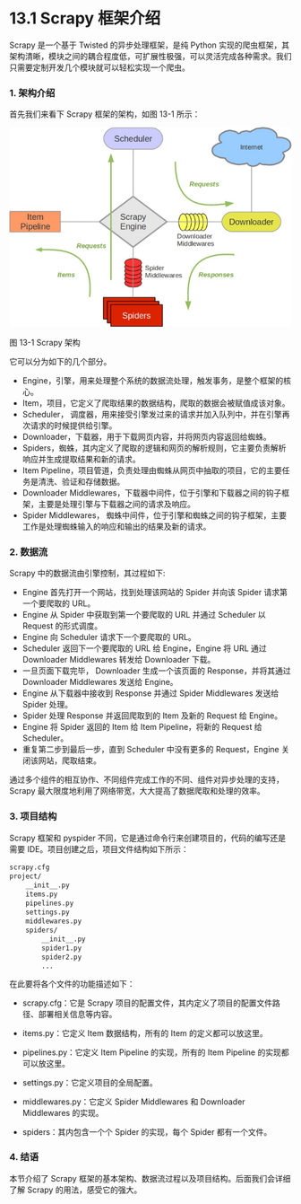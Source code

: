 # 13.1 Scrapy 框架介绍

Scrapy 是一个基于 Twisted 的异步处理框架，是纯 Python 实现的爬虫框架，其架构清晰，模块之间的耦合程度低，可扩展性极强，可以灵活完成各种需求。我们只需要定制开发几个模块就可以轻松实现一个爬虫。

### 1. 架构介绍

首先我们来看下 Scrapy 框架的架构，如图 13-1 所示：

![](./assets/13-1.jpg)

图 13-1 Scrapy 架构

它可以分为如下的几个部分。

* Engine，引擎，用来处理整个系统的数据流处理，触发事务，是整个框架的核心。
* Item，项目，它定义了爬取结果的数据结构，爬取的数据会被赋值成该对象。
* Scheduler， 调度器，用来接受引擎发过来的请求并加入队列中，并在引擎再次请求的时候提供给引擎。
* Downloader，下载器，用于下载网页内容，并将网页内容返回给蜘蛛。
* Spiders，蜘蛛，其内定义了爬取的逻辑和网页的解析规则，它主要负责解析响应并生成提取结果和新的请求。
* Item Pipeline，项目管道，负责处理由蜘蛛从网页中抽取的项目，它的主要任务是清洗、验证和存储数据。
* Downloader Middlewares，下载器中间件，位于引擎和下载器之间的钩子框架，主要是处理引擎与下载器之间的请求及响应。
* Spider Middlewares， 蜘蛛中间件，位于引擎和蜘蛛之间的钩子框架，主要工作是处理蜘蛛输入的响应和输出的结果及新的请求。

### 2. 数据流

Scrapy 中的数据流由引擎控制，其过程如下:

* Engine 首先打开一个网站，找到处理该网站的 Spider 并向该 Spider 请求第一个要爬取的 URL。
* Engine 从 Spider 中获取到第一个要爬取的 URL 并通过 Scheduler 以 Request 的形式调度。
* Engine 向 Scheduler 请求下一个要爬取的 URL。
* Scheduler 返回下一个要爬取的 URL 给 Engine，Engine 将 URL 通过 Downloader Middlewares 转发给 Downloader 下载。
* 一旦页面下载完毕， Downloader 生成一个该页面的 Response，并将其通过 Downloader Middlewares 发送给 Engine。
* Engine 从下载器中接收到 Response 并通过 Spider Middlewares 发送给 Spider 处理。
* Spider 处理 Response 并返回爬取到的 Item 及新的 Request 给 Engine。
* Engine 将 Spider 返回的 Item 给 Item Pipeline，将新的 Request 给 Scheduler。
* 重复第二步到最后一步，直到  Scheduler 中没有更多的 Request，Engine 关闭该网站，爬取结束。

通过多个组件的相互协作、不同组件完成工作的不同、组件对异步处理的支持，Scrapy 最大限度地利用了网络带宽，大大提高了数据爬取和处理的效率。

### 3. 项目结构

Scrapy 框架和 pyspider 不同，它是通过命令行来创建项目的，代码的编写还是需要 IDE。项目创建之后，项目文件结构如下所示：

```
scrapy.cfg
project/
    __init__.py
    items.py
    pipelines.py
    settings.py
    middlewares.py
    spiders/
        __init__.py
        spider1.py
        spider2.py
        ...
```

在此要将各个文件的功能描述如下：

- scrapy.cfg：它是 Scrapy 项目的配置文件，其内定义了项目的配置文件路径、部署相关信息等内容。

- items.py：它定义 Item 数据结构，所有的 Item 的定义都可以放这里。

- pipelines.py：它定义 Item Pipeline 的实现，所有的 Item Pipeline 的实现都可以放这里。

- settings.py：它定义项目的全局配置。

- middlewares.py：它定义 Spider Middlewares 和 Downloader Middlewares 的实现。

- spiders：其内包含一个个 Spider 的实现，每个 Spider 都有一个文件。

### 4. 结语

本节介绍了 Scrapy 框架的基本架构、数据流过程以及项目结构。后面我们会详细了解 Scrapy 的用法，感受它的强大。